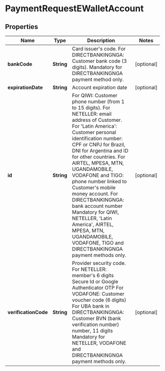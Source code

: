 
# PaymentRequestEWalletAccount

## Properties
Name | Type | Description | Notes
------------ | ------------- | ------------- | -------------
**bankCode** | **String** | Card issuer&#39;s code. For DIRECTBANKINGNGA: Customer bank code (3 digits). Mandatory for DIRECTBANKINGNGA payment method only. |  [optional]
**expirationDate** | **String** | Account expiration date |  [optional]
**id** | **String** | For QIWI: Customer phone number (from 1 to 15 digits). For NETELLER: email address of Customer. For &#39;Latin America&#39;: Customer personal identification number: CPF or CNPJ for Brazil, DNI for Argentina and ID for other countries. For AIRTEL, MPESA, MTN, UGANDAMOBILE, VODAFONE and TIGO: phone number linked to Customer&#39;s mobile money account. For DIRECTBANKINGNGA: bank account number Mandatory for QIWI, NETELLER, &#39;Latin America&#39;, AIRTEL, MPESA, MTN, UGANDAMOBILE, VODAFONE, TIGO and DIRECTBANKINGNGA payment methods only. |  [optional]
**verificationCode** | **String** | Provider security code. For NETELLER: member&#39;s 6 digits Secure Id or Google Authenticator OTP For VODAFONE: Customer voucher code (6 digits) For UBA bank in DIRECTBANKINGNGA: Customer BVN (bank verification number) number, 11 digits Mandatory for NETELLER, VODAFONE and DIRECTBANKINGNGA payment methods only. |  [optional]



